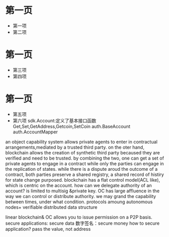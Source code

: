 # 第一页

- 第一项
- 第二项

# 第一页

- 第三项
- 第四项

# 第一页

- 第五项
- 第六项
sdk.Account:定义了基本接口函数 Get,Set,GetAddress,Getcoin,SetCoin
	auth.BaseAccount
	auth.AccountMapper

an object capability system allows private agents to enter in contractual arrangements,mediated by a trusted third party. on the oter hand, blockchain allows the creation of synthetic third party becaused they are verified and need to be trusted. by combining the two, one can get a set of private agents to engage in a contract while only the parties can engage in the replication of states. while there is a dispute aroud the outcome of a contract, both parties preserve a shared registry, a shared record of histiry for state change purposed. 
blockchain has a flat control model(ACL like), which is centric on the account. how can we delegate authority of an account? is limited to multisig &private key.
OC has large affluence in the way we can control or distribute authority. we may grand the capability between times, under what condition. 
protocols amoung autonomous nodes+ verifiable distributed data structure

linear blockchain&
OC allows you to issue permission on a P2P basis. 
secure applications: secure data
数字签名：secure money
how to secure application?
pass the value, not address  

